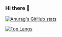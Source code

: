 ### Hi there 👋

<!--
**thoabk98/thoabk98** is a ✨ _special_ ✨ repository because its `README.md` (this file) appears on your GitHub profile.

Here are some ideas to get you started:

- 🔭 I’m currently working on ...
- 🌱 I’m currently learning ...
- 👯 I’m looking to collaborate on ...
- 🤔 I’m looking for help with ...
- 💬 Ask me about ...
- 📫 How to reach me: ...
- 😄 Pronouns: ...
- ⚡ Fun fact: ...
-->
[![Anurag's GitHub stats](https://github-readme-stats.vercel.app/api?username=thoabk98)](https://github.com/anuraghazra/github-readme-stats)

[![Top Langs](https://github-readme-stats.vercel.app/api/top-langs/?username=thoabk98&layout=compact)](https://github.com/anuraghazra/github-readme-stats)
